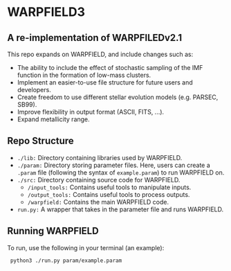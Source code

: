# WARPFIELD3

<p><h2>A re-implementation of WARPFILEDv2.1</h2></p>

<p>This repo expands on WARPFIELD, and include changes such as:</p>
<ul>
    <li>The ability to include the effect of stochastic sampling of the IMF function in the formation of low-mass clusters.</li>
    <li>Implement an easier-to-use file structure for future users and developers.</li>
	<li>Create freedom to use different stellar evolution models (e.g. PARSEC, SB99).</li>
	<li>Improve flexibility in output format (ASCII, FITS, ...).</li>
	<li>Expand metallicity range.</li>
</ul>
    
<p><h2>Repo Structure</h2></p>
<ul>
    <li><code>./lib:</code> Directory containing libraries used by WARPFIELD.</li>
    <li><code>./param:</code> Directory storing parameter files. Here, users can create a 
        <code>.param</code> file (following the syntax of <code>example.param</code>) to
        run WARPFIELD on.</li>
    <li><code>./src:</code> Directory containing source code for WARPFIELD.
        <ul class="square">
          <li><code>/input_tools:</code> Contains useful tools to manipulate inputs.</li>
          <li><code>/output_tools:</code> Contains useful tools to process outputs.</li>
          <li><code>/warpfield:</code> Contains the main WARPFIELD code.</li>
        </ul></li>
    <li><code>run.py:</code> A wrapper that takes in the parameter file and runs WARPFIELD.</li>
</ul> 
<p><h2>Running WARPFIELD</h2></p>
<p>To run, use the following in your terminal (an example):</p>
<code> python3 ./run.py param/example.param </code>
